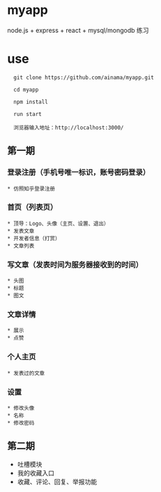 # myapp

node.js + express + react + mysql/mongodb  练习


# use

```
  git clone https://github.com/ainama/myapp.git

  cd myapp

  npm install

  run start

  浏览器输入地址：http://localhost:3000/
```

## 第一期
  ### 登录注册（手机号唯一标识，账号密码登录）
    * 仿照知乎登录注册

  ### 首页（列表页）
    * 顶导：Logo、头像（主页、设置、退出）
    * 发表文章
    * 开发者信息（打赏）
    * 文章列表

  ### 写文章（发表时间为服务器接收到的时间）
    * 头图
    * 标题
    * 图文

  ### 文章详情
    * 展示
    * 点赞

  ### 个人主页
    * 发表过的文章

  ### 设置
    * 修改头像
    * 名称
    * 修改密码

## 第二期
  * 吐槽模块
  * 我的收藏入口
  * 收藏、评论、回复、举报功能
